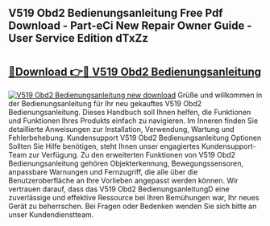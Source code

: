 ## V519 Obd2 Bedienungsanleitung Free Pdf Download - Part-eCi New Repair Owner Guide - User Service Edition dTxZz

# <h2><a href="http://df4ohs6.blite.top/?on=V519+Obd2+Bedienungsanleitung">🔗Download 👉🔴 V519 Obd2 Bedienungsanleitung</a></h2>

[![V519 Obd2 Bedienungsanleitung new download](https://i.imgur.com/lujVjoI.png)](http://df4ohs6.blite.top/?on=V519+Obd2+Bedienungsanleitung)
Grüße und willkommen in der Bedienungsanleitung für Ihr neu gekauftes V519 Obd2 Bedienungsanleitung. Dieses Handbuch soll Ihnen helfen, die Funktionen und Funktionen Ihres Produkts einfach zu navigieren. Im Inneren finden Sie detaillierte Anweisungen zur Installation, Verwendung, Wartung und Fehlerbehebung. Kundensupport V519 Obd2 Bedienungsanleitung Optionen Sollten Sie Hilfe benötigen, steht Ihnen unser engagiertes Kundensupport-Team zur Verfügung. Zu den erweiterten Funktionen von V519 Obd2 Bedienungsanleitung gehören Objekterkennung, Bewegungssensoren, anpassbare Warnungen und Fernzugriff, die alle über die Benutzeroberfläche an Ihre Vorlieben angepasst werden können. Wir vertrauen darauf, dass das V519 Obd2 BedienungsanleitungD eine zuverlässige und effektive Ressource bei Ihren Bemühungen war, Ihr neues Gerät zu beherrschen. Bei Fragen oder Bedenken wenden Sie sich bitte an unser Kundendienstteam.
